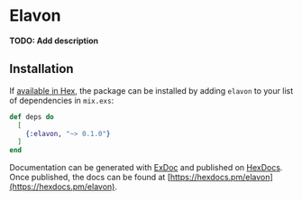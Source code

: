 # Elavon

**TODO: Add description**

## Installation

If [available in Hex](https://hex.pm/docs/publish), the package can be installed
by adding `elavon` to your list of dependencies in `mix.exs`:

```elixir
def deps do
  [
    {:elavon, "~> 0.1.0"}
  ]
end
```

Documentation can be generated with [ExDoc](https://github.com/elixir-lang/ex_doc)
and published on [HexDocs](https://hexdocs.pm). Once published, the docs can
be found at [https://hexdocs.pm/elavon](https://hexdocs.pm/elavon).

